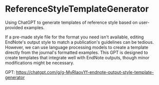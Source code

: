 # ReferenceStyleTemplateGenerator
Using ChatGPT to generate templates of reference style based on user-provided examples.

If a pre-made style file for the format you need isn't available, editing EndNote's output style to match a publication's guidelines can be tedious. However, we can use language processing models to create a template directly from the journal's formatted examples. This GPT is designed to create templates that integrate well with EndNote outputs, though minor modifications might be necessary.

GPT: <https://chatgpt.com/g/g-MyRIaovYf-endnote-output-style-template-generator>
